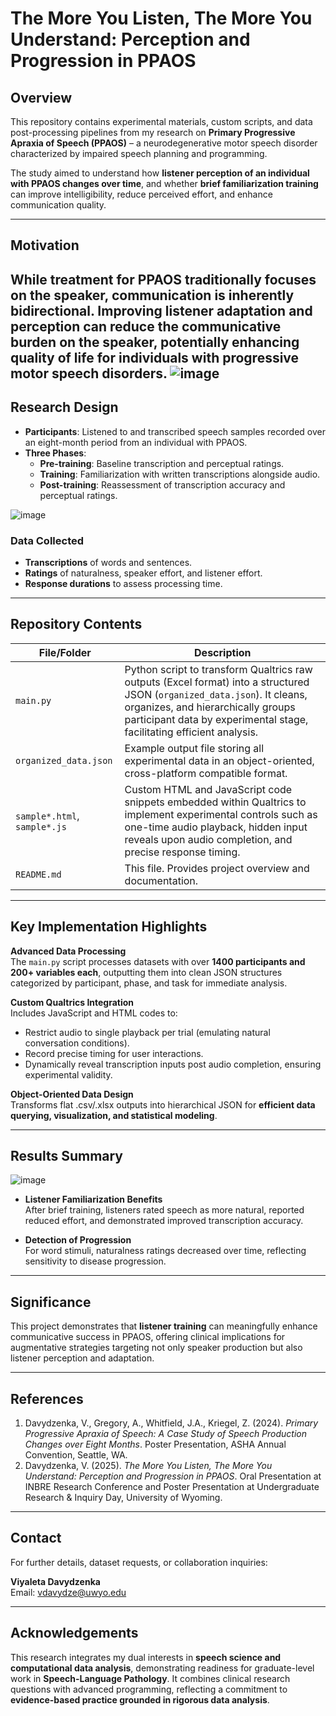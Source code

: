 # The More You Listen, The More You Understand: Perception and Progression in PPAOS

## Overview

This repository contains experimental materials, custom scripts, and data post-processing pipelines from my research on **Primary Progressive Apraxia of Speech (PPAOS)** – a neurodegenerative motor speech disorder characterized by impaired speech planning and programming.

The study aimed to understand how **listener perception of an individual with PPAOS changes over time**, and whether **brief familiarization training** can improve intelligibility, reduce perceived effort, and enhance communication quality.

---

## Motivation

While treatment for PPAOS traditionally focuses on the speaker, communication is inherently **bidirectional**. Improving listener adaptation and perception can reduce the communicative burden on the speaker, potentially enhancing quality of life for individuals with progressive motor speech disorders.
![image](https://github.com/user-attachments/assets/8411aae9-24fa-4e5d-b711-5d6b4e8715ed)
---

## Research Design

- **Participants**: Listened to and transcribed speech samples recorded over an eight-month period from an individual with PPAOS.
- **Three Phases**:
  - **Pre-training**: Baseline transcription and perceptual ratings.
  - **Training**: Familiarization with written transcriptions alongside audio.
  - **Post-training**: Reassessment of transcription accuracy and perceptual ratings.

![image](https://github.com/user-attachments/assets/8821eecf-1b21-4a57-b13c-8262b590a75c)

### Data Collected

- **Transcriptions** of words and sentences.
- **Ratings** of naturalness, speaker effort, and listener effort.
- **Response durations** to assess processing time.

---

## Repository Contents

| File/Folder | Description |
|-------------|-------------|
| `main.py` | Python script to transform Qualtrics raw outputs (Excel format) into a structured JSON (`organized_data.json`). It cleans, organizes, and hierarchically groups participant data by experimental stage, facilitating efficient analysis. |
| `organized_data.json` | Example output file storing all experimental data in an object-oriented, cross-platform compatible format. |
| `sample*.html`, `sample*.js` | Custom HTML and JavaScript code snippets embedded within Qualtrics to implement experimental controls such as one-time audio playback, hidden input reveals upon audio completion, and precise response timing. |
| `README.md` | This file. Provides project overview and documentation. |

---

## Key Implementation Highlights

**Advanced Data Processing**  
The `main.py` script processes datasets with over **1400 participants and 200+ variables each**, outputting them into clean JSON structures categorized by participant, phase, and task for immediate analysis.

**Custom Qualtrics Integration**  
Includes JavaScript and HTML codes to:
- Restrict audio to single playback per trial (emulating natural conversation conditions).
- Record precise timing for user interactions.
- Dynamically reveal transcription inputs post audio completion, ensuring experimental validity.

**Object-Oriented Data Design**  
Transforms flat .csv/.xlsx outputs into hierarchical JSON for **efficient data querying, visualization, and statistical modeling**.

---

## Results Summary
![image](https://github.com/user-attachments/assets/2d99e4ee-4b4d-4735-bfcd-7377541c33c0)
- **Listener Familiarization Benefits**  
  After brief training, listeners rated speech as more natural, reported reduced effort, and demonstrated improved transcription accuracy.

- **Detection of Progression**  
  For word stimuli, naturalness ratings decreased over time, reflecting sensitivity to disease progression.

---

## Significance

This project demonstrates that **listener training** can meaningfully enhance communicative success in PPAOS, offering clinical implications for augmentative strategies targeting not only speaker production but also listener perception and adaptation.

---

## References

1. Davydzenka, V., Gregory, A., Whitfield, J.A., Kriegel, Z. (2024). *Primary Progressive Apraxia of Speech: A Case Study of Speech Production Changes over Eight Months*. Poster Presentation, ASHA Annual Convention, Seattle, WA.
2. Davydzenka, V. (2025). *The More You Listen, The More You Understand: Perception and Progression in PPAOS*. Oral Presentation at INBRE Research Conference and Poster Presentation at Undergraduate Research & Inquiry Day, University of Wyoming.

---

## Contact

For further details, dataset requests, or collaboration inquiries:

**Viyaleta Davydzenka**  
Email: [vdavydze@uwyo.edu](mailto:vdavydze@uwyo.edu)

---

## Acknowledgements

This research integrates my dual interests in **speech science and computational data analysis**, demonstrating readiness for graduate-level work in **Speech-Language Pathology**. It combines clinical research questions with advanced programming, reflecting a commitment to **evidence-based practice grounded in rigorous data analysis**.
